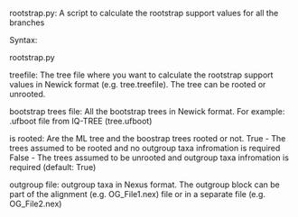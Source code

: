 rootstrap.py: A script to calculate the rootstrap support values for all the branches

Syntax:

rootstrap.py <tree file> <bootstrap trees file> <is rooted> <outgroup file>

treefile: The tree file where you want to calculate the rootstrap support values in Newick format (e.g. tree.treefile).
            The tree can be rooted or unrooted.

bootstrap trees file: All the bootstrap trees in Newick format. 
                        For example: .ufboot file from IQ-TREE (tree.ufboot)

is rooted: Are the ML tree and the boostrap trees rooted or not.
             True - The trees assumed to be rooted and no outgroup taxa infromation is required
             False - The trees assumed to be unrooted and outgroup taxa infromation is required
             (default: True)

outgroup file: outgroup taxa in Nexus format. 
                 The outgroup block can be part of the alignment (e.g. OG_File1.nex) file or in a separate file (e.g. OG_File2.nex)
